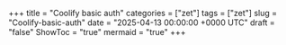 +++
title = "Coolify basic auth"
categories = ["zet"]
tags = ["zet"]
slug = "Coolify-basic-auth"
date = "2025-04-13 00:00:00 +0000 UTC"
draft = "false"
ShowToc = "true"
mermaid = "true"
+++

